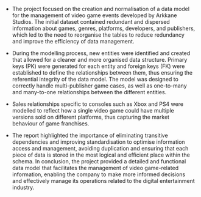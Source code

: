 - The project focused on the creation and normalisation of a data model for the management of video game events developed by Arkkane Studios. The initial dataset contained redundant and dispersed information about games, genres, platforms, developers, and publishers, which led to the need to reorganise the tables to reduce redundancy and improve the efficiency of data management.

- During the modelling process, new entities were identified and created that allowed for a cleaner and more organised data structure. Primary keys (PK) were generated for each entity and foreign keys (FK) were established to define the relationships between them, thus ensuring the referential integrity of the data model. The model was designed to correctly handle multi-publisher game cases, as well as one-to-many and many-to-one relationships between the different entities.

- Sales relationships specific to consoles such as Xbox and PS4 were modelled to reflect how a single video game could have multiple versions sold on different platforms, thus capturing the market behaviour of game franchises.

- The report highlighted the importance of eliminating transitive dependencies and improving standardisation to optimise information access and management, avoiding duplication and ensuring that each piece of data is stored in the most logical and efficient place within the schema. In conclusion, the project provided a detailed and functional data model that facilitates the management of video game-related information, enabling the company to make more informed decisions and effectively manage its operations related to the digital entertainment industry.

